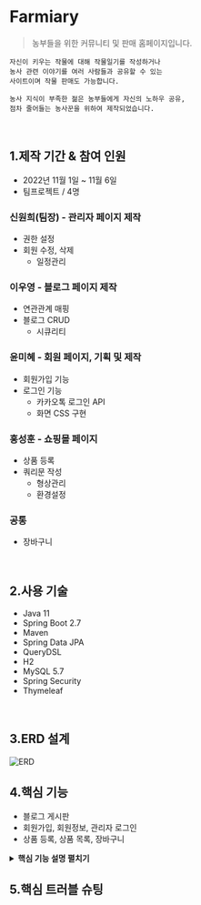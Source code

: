 

# Farmiary
>농부들을 위한 커뮤니티 및 판매 홈페이지입니다.
> 
    자신이 키우는 작물에 대해 작물일기를 작성하거나
    농사 관련 이야기를 여러 사람들과 공유할 수 있는
    사이트이며 작물 판매도 가능합니다.

    농사 지식이 부족한 젊은 농부들에게 자신의 노하우 공유,
    점차 줄어들는 농사꾼을 위하여 제작되었습니다.

</br>

## 1.제작 기간 & 참여 인원
- 2022년 11월 1일 ~ 11월 6일
- 팀프로젝트 / 4명
### 신원희(팀장) - 관리자 페이지 제작
- 권한 설정
- 회원 수정, 삭제
  - 일정관리

### 이우영 - 블로그 페이지 제작
- 연관관계 매핑
- 블로그 CRUD
  - 시큐리티

### 윤미혜 - 회원 페이지, 기획 및 제작
- 회원가입 기능
- 로그인 기능
  - 카카오톡 로그인 API
  - 화면 CSS 구현 
### 홍성훈 - 쇼핑몰 페이지 
- 상품 등록
- 쿼리문 작성
  - 형상관리
  - 환경설정

### 공통
- 장바구니

</br>

## 2.사용 기술
- Java 11
- Spring Boot 2.7
- Maven
- Spring Data JPA
- QueryDSL
- H2
- MySQL 5.7
- Spring Security
- Thymeleaf

</br>

## 3.ERD 설계
![ERD](https://user-images.githubusercontent.com/64462106/200100548-79fbc8b2-6e86-40c3-8dcd-4962e9553b2e.png)




## 4.핵심 기능
* 블로그 게시판 
* 회원가입, 회원정보, 관리자 로그인
* 상품 등록, 상품 목록, 장바구니
<details>
<summary><b>핵심 기능 설명 펼치기</b></summary>
<div markdown="1">       

### 4.1 전체 흐름

### 4.2 사용자 요청
- **로그인 비밀번호 확인** :pushpin: [코드 확인](https://github.com/CommediaDev/Farmiary01/blob/3014439b069722719e2a5725d87f3a40d2c48e5b/src/main/java/com/shop/config/SecurityConfig.java)
  - 회원정보 수정 시 한번더 아이디와 비밀번호 확인
  - mathces()를 이용하여 boolean 형태로 리턴 받음

### 4.3 Controller
- d

### 4.4 Service


### 4.5 Repository


</div>
</details>

## 5.핵심 트러블 슈팅


